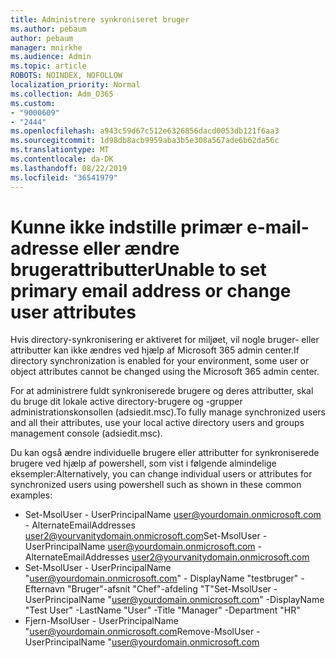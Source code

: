 ```yaml
---
title: Administrere synkroniseret bruger
ms.author: pebaum
author: pebaum
manager: mnirkhe
ms.audience: Admin
ms.topic: article
ROBOTS: NOINDEX, NOFOLLOW
localization_priority: Normal
ms.collection: Adm_O365
ms.custom:
- "9000609"
- "2444"
ms.openlocfilehash: a943c59d67c512e6326856dacd0053db121f6aa3
ms.sourcegitcommit: 1d98db8acb9959aba3b5e308a567ade6b62da56c
ms.translationtype: MT
ms.contentlocale: da-DK
ms.lasthandoff: 08/22/2019
ms.locfileid: "36541979"
---
```

# <a name="unable-to-set-primary-email-address-or-change-user-attributes"></a><span data-ttu-id="fd0aa-102">Kunne ikke indstille primær e-mail-adresse eller ændre brugerattributter</span><span class="sxs-lookup"><span data-stu-id="fd0aa-102">Unable to set primary email address or change user attributes</span></span>

<span data-ttu-id="fd0aa-103">Hvis directory-synkronisering er aktiveret for miljøet, vil nogle bruger- eller attributter kan ikke ændres ved hjælp af Microsoft 365 admin center.</span><span class="sxs-lookup"><span data-stu-id="fd0aa-103">If directory synchronization is enabled for your environment, some user or object attributes cannot be changed using the Microsoft 365 admin center.</span></span>

<span data-ttu-id="fd0aa-104">For at administrere fuldt synkroniserede brugere og deres attributter, skal du bruge dit lokale active directory-brugere og -grupper administrationskonsollen (adsiedit.msc).</span><span class="sxs-lookup"><span data-stu-id="fd0aa-104">To fully manage synchronized users and all their attributes, use your local active directory users and groups management console (adsiedit.msc).</span></span>  

<span data-ttu-id="fd0aa-105">Du kan også ændre individuelle brugere eller attributter for synkroniserede brugere ved hjælp af powershell, som vist i følgende almindelige eksempler:</span><span class="sxs-lookup"><span data-stu-id="fd0aa-105">Alternatively, you can change individual users or attributes for synchronized users using powershell such as shown in these common examples:</span></span> 
- <span data-ttu-id="fd0aa-106">Set-MsolUser - UserPrincipalName user@yourdomain.onmicrosoft.com - AlternateEmailAddresses user2@yourvanitydomain.onmicrosoft.com</span><span class="sxs-lookup"><span data-stu-id="fd0aa-106">Set-MsolUser -UserPrincipalName user@yourdomain.onmicrosoft.com -AlternateEmailAddresses user2@yourvanitydomain.onmicrosoft.com</span></span>
- <span data-ttu-id="fd0aa-107">Set-MsolUser - UserPrincipalName "user@yourdomain.onmicrosoft.com" - DisplayName "testbruger" - Efternavn "Bruger"-afsnit "Chef"-afdeling "T"</span><span class="sxs-lookup"><span data-stu-id="fd0aa-107">Set-MsolUser -UserPrincipalName "user@yourdomain.onmicrosoft.com" -DisplayName "Test User" -LastName "User" -Title "Manager" -Department "HR"</span></span>
- <span data-ttu-id="fd0aa-108">Fjern-MsolUser - UserPrincipalName "user@yourdomain.onmicrosoft.com</span><span class="sxs-lookup"><span data-stu-id="fd0aa-108">Remove-MsolUser -UserPrincipalName "user@yourdomain.onmicrosoft.com</span></span>